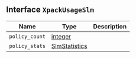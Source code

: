 ## Interface `XpackUsageSlm`

| Name | Type | Description |
| - | - | - |
| `policy_count` | [integer](./integer.md) | &nbsp; |
| `policy_stats` | [SlmStatistics](./SlmStatistics.md) | &nbsp; |
